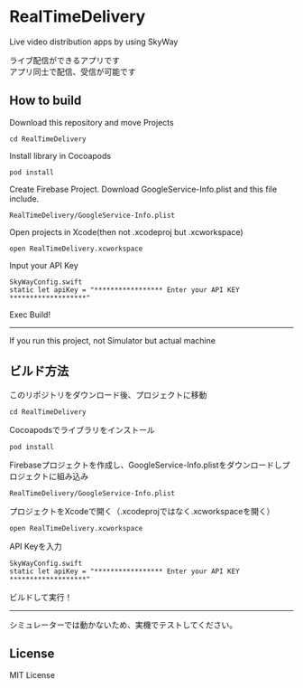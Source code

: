 # RealTimeDelivery
Live video distribution apps by using SkyWay

ライブ配信ができるアプリです  
アプリ同士で配信、受信が可能です

## How to build
Download this repository and move Projects
```
cd RealTimeDelivery
```

Install library in Cocoapods
```
pod install
```

Create Firebase Project. Download GoogleService-Info.plist and this file include. 
```
RealTimeDelivery/GoogleService-Info.plist
```

Open projects in Xcode(then not .xcodeproj but .xcworkspace)
```
open RealTimeDelivery.xcworkspace
```

Input your API Key
```
SkyWayConfig.swift
static let apiKey = "***************** Enter your API KEY *******************"
```

Exec Build!

---

If you run this project, not Simulator but actual machine

## ビルド方法
このリポジトリをダウンロード後、プロジェクトに移動
```
cd RealTimeDelivery
```

Cocoapodsでライブラリをインストール
```
pod install
```

Firebaseプロジェクトを作成し、GoogleService-Info.plistをダウンロードしプロジェクトに組み込み
```
RealTimeDelivery/GoogleService-Info.plist
```

プロジェクトをXcodeで開く（.xcodeprojではなく.xcworkspaceを開く）
```
open RealTimeDelivery.xcworkspace
```

API Keyを入力
```
SkyWayConfig.swift
static let apiKey = "***************** Enter your API KEY *******************"
```

ビルドして実行！

---

シミュレーターでは動かないため、実機でテストしてください。

## License
MIT License
